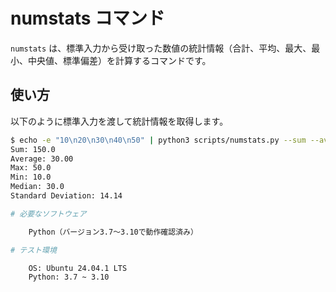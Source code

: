 # numstats コマンド

`numstats` は、標準入力から受け取った数値の統計情報（合計、平均、最大、最小、中央値、標準偏差）を計算するコマンドです。

## 使い方

以下のように標準入力を渡して統計情報を取得します。

```bash
$ echo -e "10\n20\n30\n40\n50" | python3 scripts/numstats.py --sum --avg --max --min --median --std
Sum: 150.0
Average: 30.00
Max: 50.0
Min: 10.0
Median: 30.0
Standard Deviation: 14.14

# 必要なソフトウェア

    Python（バージョン3.7〜3.10で動作確認済み）

# テスト環境

    OS: Ubuntu 24.04.1 LTS
    Python: 3.7 ~ 3.10
